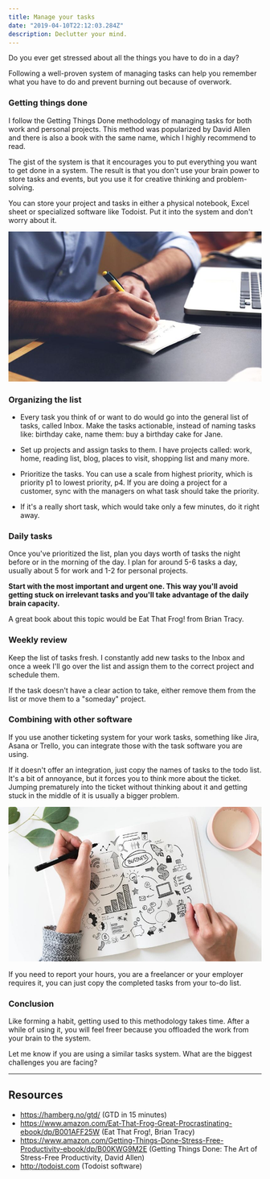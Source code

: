 ```yaml
---
title: Manage your tasks
date: "2019-04-10T22:12:03.284Z"
description: Declutter your mind.
---
```


Do you ever get stressed about all the things you have to do in a day?

Following a well-proven system of managing tasks can help you remember what you have to do and prevent burning out because of overwork.

### Getting things done

I follow the Getting Things Done methodology of managing tasks for both work and personal projects. This method was popularized by David Allen and there is also a book with the same name, which I highly recommend to read.

The gist of the system is that it encourages you to put everything you want to get done in a system. The result is that you don't use your brain power to store tasks and events, but you use it for creative thinking and problem-solving.

You can store your project and tasks in either a physical notebook, Excel sheet or specialized software like Todoist. Put it into the system and don't worry about it.

![To-do list](./to-do-list.jpg)

### Organizing the list

- Every task you think of or want to do would go into the general list of tasks, called Inbox. Make the tasks actionable, instead of naming tasks like: birthday cake, name them: buy a birthday cake for Jane.

- Set up projects and assign tasks to them. I have projects called: work, home, reading list, blog, places to visit, shopping list and many more.

- Prioritize the tasks. You can use a scale from highest priority, which is priority p1 to lowest priority, p4. If you are doing a project for a customer, sync with the managers on what task should take the priority.

- If it's a really short task, which would take only a few minutes, do it right away.

### Daily tasks

Once you've prioritized the list, plan you days worth of tasks the night before or in the morning of the day. I plan for around 5-6 tasks a day, usually about 5 for work and 1-2 for personal projects.

**Start with the most important and urgent one. This way you'll avoid getting stuck on irrelevant tasks and you'll take advantage of the daily brain capacity.**

A great book about this topic would be Eat That Frog! from Brian Tracy.

### Weekly review

Keep the list of tasks fresh. I constantly add new tasks to the Inbox and once a week I'll go over the list and assign them to the correct project and schedule them.

If the task doesn't have a clear action to take, either remove them from the list or move them to a "someday" project.

### Combining with other software

If you use another ticketing system for your work tasks, something like Jira, Asana or Trello, you can integrate those with the task software you are using.

If it doesn't offer an integration, just copy the names of tasks to the todo list. It's a bit of annoyance, but it forces you to think more about the ticket. Jumping prematurely into the ticket without thinking about it and getting stuck in the middle of it is usually a bigger problem.

![Planning](./planning.jpg)

If you need to report your hours, you are a freelancer or your employer requires it, you can just copy the completed tasks from your to-do list.

### Conclusion

Like forming a habit, getting used to this methodology takes time. After a while of using it, you will feel freer because you offloaded the work from your brain to the system.

Let me know if you are using a similar tasks system. What are the biggest challenges you are facing?

---

## Resources

- https://hamberg.no/gtd/ (GTD in 15 minutes)
- https://www.amazon.com/Eat-That-Frog-Great-Procrastinating-ebook/dp/B001AFF25W (Eat That Frog!, Brian Tracy)
- https://www.amazon.com/Getting-Things-Done-Stress-Free-Productivity-ebook/dp/B00KWG9M2E (Getting Things Done: The Art of Stress-Free Productivity, David Allen)
- http://todoist.com (Todoist software)
